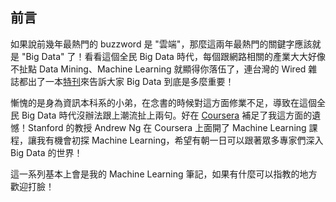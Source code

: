 ## 前言

如果說前幾年最熱門的 buzzword 是 "雲端"，那麼這兩年最熱門的關鍵字應該就是 "Big Data" 了！看看這個全民 Big Data 時代，每個跟網路相關的產業大大好像不扯點 Data Mining、Machine Learning 就顯得你落伍了，連台灣的 Wired 雜誌都出了一本[特刊](http://www.books.com.tw/exep/prod/magazine/mag_retail.php?item=R030044308)來告訴大家 Big Data 到底是多麼重要！

慚愧的是身為資訊本科系的小弟，在念書的時候對這方面修業不足，導致在這個全民 Big Data 時代沒辦法跟上潮流扯上兩句。好在 [Coursera](https://www.coursera.org/) 補足了我這方面的遺憾！Stanford 的教授 Andrew Ng 在 Coursera 上面開了 Machine Learning 課程，讓我有機會初探 Machine Learning，希望有朝一日可以跟著眾多專家們深入 Big Data 的世界！

這一系列基本上會是我的 Machine Learning 筆記，如果有什麼可以指教的地方歡迎打臉！

